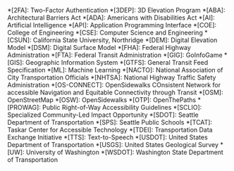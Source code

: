 *[2FA]: Two-Factor Authentication
*[3DEP]: 3D Elevation Program
*[ABA]: Architectural Barriers Act
*[ADA]: Americans with Disabilities Act
*[AI]: Artificial Intelligence
*[API]: Application Programming Interface
*[COE]: College of Engineering
*[CSE]: Computer Science and Engineering
*[CSUN]: California State University, Northridge
*[DEM]: Digital Elevation Model
*[DSM]: Digital Surface Model
*[FHA]: Federal Highway Administration
*[FTA]: Federal Transit Administration
*[GIG]: GoInfoGame
*[GIS]: Geographic Information System
*[GTFS]: General Transit Feed Specification
*[ML]: Machine Learning
*[NACTO]: National Association of City Transportation Officials
*[NHTSA]: National Highway Traffic Safety Administration
*[OS-CONNECT]: OpenSidewalks COnsistent Network for accessible Navigation and Equitable Connectivity through Transit
*[OSM]: OpenStreetMap
*[OSW]: OpenSidewalks
*[OTP]: OpenThePaths
*[PROWAG]: Public Right-of-Way Accessibility Guidelines
*[SCLIO]: Specialized Community-Led Impact Opportunity
*[SDOT]: Seattle Department of Transportation
*[SPS]: Seattle Public Schools
*[TCAT]: Taskar Center for Accessible Technology
*[TDEI]: Transportation Data Exchange Initiative
*[TTS]: Text-to-Speech
*[USDOT]: United States Department of Transportation
*[USGS]: United States Geological Survey
*[UW]: University of Washington
*[WSDOT]: Washington State Department of Transportation
